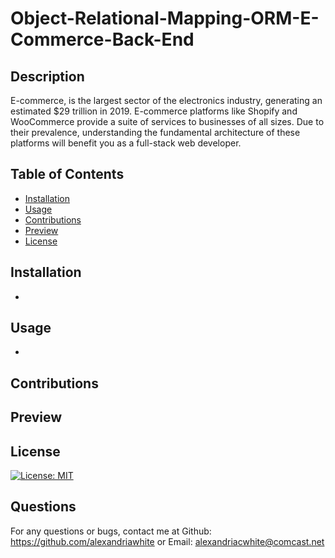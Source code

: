 # Object-Relational-Mapping-ORM-E-Commerce-Back-End

## Description  
E-commerce, is the largest sector of the electronics industry, generating an estimated $29 trillion in 2019. E-commerce platforms like Shopify and WooCommerce provide a suite of services to businesses of all sizes. Due to their prevalence, understanding the fundamental architecture of these platforms will benefit you as a full-stack web developer.

## Table of Contents
- [Installation](#installation)
- [Usage](#usage)
- [Contributions](#contributions)
- [Preview](#preview)
- [License](#license)
    

## Installation
- 
    
## Usage
-  

## Contributions


## Preview


## License
[![License: MIT](https://img.shields.io/badge/License-MIT-yellow.svg)](https://opensource.org/licenses/MIT)  

## Questions
For any questions or bugs, contact me at Github: https://github.com/alexandriawhite or Email: alexandriacwhite@comcast.net
